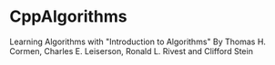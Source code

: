 # CppAlgorithms
Learning Algorithms with "Introduction to Algorithms" By Thomas H. Cormen, Charles E. Leiserson, Ronald L. Rivest and Clifford Stein
